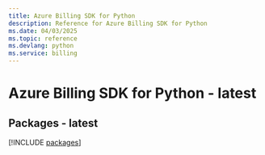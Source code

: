 ```yaml
---
title: Azure Billing SDK for Python
description: Reference for Azure Billing SDK for Python
ms.date: 04/03/2025
ms.topic: reference
ms.devlang: python
ms.service: billing
---
```

# Azure Billing SDK for Python - latest
## Packages - latest
[!INCLUDE [packages](billing-index.md)]